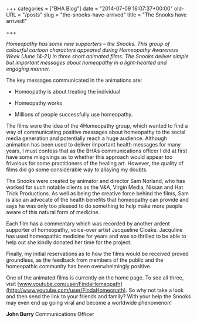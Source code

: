 +++
categories = ["BHA Blog"]
date = "2014-07-09 16:07:37+00:00"
old-URL = "/posts"
slug = "the-snooks-have-arrived"
title = "The Snooks have arrived!"

+++

_Homeopathy has some new supporters – the Snooks. This group of colourful cartoon characters appeared during Homeopathy Awareness Week (June 14-21) in three short animated films. The Snooks deliver simple but important messages about homeopathy in a light-hearted and engaging manner._

The key messages communicated in the animations are:

  * Homeopathy is about treating the individual

  * Homeopathy works

  * Millions of people successfully use homeopathy.

The films were the idea of the 4Homeopathy group, which wanted to find a way of communicating positive messages about homeopathy to the social media generation and potentially reach a huge audience. Although animation has been used to deliver important health messages for many years, I must confess that as the BHA’s communications officer I did at first have some misgivings as to whether this approach would appear too frivolous for some practitioners of the healing art. However, the quality of films did go some considerable way to allaying my doubts.

The Snooks were created by animator and director Sam Norland, who has worked for such notable clients as the V&A, Virgin Media, Nissan and Hat Trick Productions. As well as being the creative force behind the films, Sam is also an advocate of the health benefits that homeopathy can provide and says he was only too pleased to do something to help make more people aware of this natural form of medicine.

Each film has a commentary which was recorded by another ardent supporter of homeopathy, voice-over artist Jacqueline Cloake. Jacquline has used homeopathic medicine for years and was so thrilled to be able to help out she kindly donated her time for the project.

Finally, my initial reservations as to how the films would be received proved groundless, as the feedback from members of the public and the homeopathic community has been overwhelmingly positive.

One of the animated films is currently on the home page. To see all three, visit [www.youtube.com/user/FindaHomeopath](http://www.youtube.com/user/FindaHomeopath). So why not take a look and then send the link to your friends and family? With your help the Snooks may even end up going viral and become a worldwide phenomenon!

**John Burry**
Communications Officer
